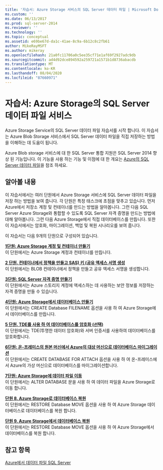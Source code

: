 ```yaml
---
title: '자습서: Azure Storage 서비스의 SQL Server 데이터 파일 | Microsoft Docs'
ms.custom: ''
ms.date: 06/13/2017
ms.prod: sql-server-2014
ms.reviewer: ''
ms.technology: ''
ms.topic: conceptual
ms.assetid: e69be67d-da1c-41ae-8c9a-6b12c8c2fb61
author: MikeRayMSFT
ms.author: mikeray
ms.openlocfilehash: 21a0fc11706a0c5ee35cf71e1af69f2927adc9db
ms.sourcegitcommit: ad4d92dce894592a259721a1571b1d8736abacdb
ms.translationtype: MT
ms.contentlocale: ko-KR
ms.lasthandoff: 08/04/2020
ms.locfileid: "87660971"
---
```

# <a name="tutorial-sql-server-data-files-in-azure-storage-service"></a>자습서: Azure Storage의 SQL Server 데이터 파일 서비스
  Azure Storage Service의 SQL Server 데이터 파일 자습서를 시작 합니다. 이 자습서는 Azure Blob Storage 서비스에서 SQL Server 데이터 파일을 직접 저장하는 방법을 이해하는 데 도움이 됩니다.  
  
 Azure Blob storage 서비스에 대 한 SQL Server 통합 지원은 SQL Server 2014 향상 된 기능입니다. 이 기능을 사용 하는 기능 및 이점에 대 한 개요는 [Azure의 SQL Server 데이터 파일](databases/sql-server-data-files-in-microsoft-azure.md)을 참조 하세요.  
  
## <a name="what-you-will-learn"></a>알아볼 내용  
 이 자습서에서는 여러 단원에서 Azure Storage 서비스에 SQL Server 데이터 파일을 저장 하는 방법을 보여 줍니다. 각 단원은 특정 태스크에 초점을 맞추고 있습니다. 먼저 Azure에서 저장소 계정 및 컨테이너를 만드는 방법을 알아봅니다. 그런 다음 SQL Server Azure Storage와 통합할 수 있도록 SQL Server 자격 증명을 만드는 방법에 대해 알아봅니다. 그런 다음 Azure Storage에서 직접 데이터베이스를 만듭니다. 또한 이 자습서에서는 암호화, 마이그레이션, 백업 및 복원 시나리오를 보여 줍니다.  
  
 이 자습서는 다음 9개의 단원으로 구성되어 있습니다.  
  
 **[1단원: Azure Storage 계정 및 컨테이너 만들기](../tutorials/lesson-1-create-windows-azure-storage-account-and-container.md)**  
 이 단원에서는 Azure Storage 계정과 컨테이너를 만듭니다.  
  
 **[2 단원. 컨테이너에서 정책을 만들고 SAS&#41; 키 &#40;공유 액세스 서명 생성](lesson-1-create-stored-access-policy-and-shared-access-signature.md)**  
 이 단원에서는 BLOB 컨테이너에서 정책을 만들고 공유 액세스 서명을 생성합니다.  
  
 **[3단원: SQL Server 자격 증명 만들기](lesson-2-create-a-sql-server-credential-using-a-shared-access-signature.md)**  
 이 단원에서는 Azure 스토리지 계정에 액세스하는 데 사용하는 보안 정보를 저장하는 자격 증명을 만들 수 있습니다.  
  
 **[4단원: Azure Storage에서 데이터베이스 만들기](../relational-databases/lesson-3-database-backup-to-url.md)**  
 이 단원에서는 CREATE Database FILENAME 옵션을 사용 하 여 Azure Storage에서 데이터베이스를 만듭니다.  
  
 **[5 단원. TDE를 사용 하 여 데이터베이스를 암호화 &#40;선택&#41;](../relational-databases/lesson-4-restore-database-to-virtual-machine-from-url.md)**  
 이 단원에서는 TDE(투명한 데이터 암호화)와 서버 인증서를 사용하여 데이터베이스를 암호화합니다.  
  
 **[6단원: 온-프레미스의 원본 머신에서 Azure의 대상 머신으로 데이터베이스 마이그레이션](lesson-5-backup-database-using-file-snapshot-backup.md)**  
 이 단원에서는 CREATE DATABASE FOR ATTACH 옵션을 사용 하 여 온-프레미스에서 Azure의 가상 머신으로 데이터베이스를 마이그레이션합니다.  
  
 **[7단원: Azure Storage에 데이터 파일 이동](../relational-databases/lesson-6-generate-activity-and-backup-log-using-file-snapshot-backup.md)**  
 이 단원에서는 ALTER DATABASE 문을 사용 하 여 데이터 파일을 Azure Storage로 이동 합니다.  
  
 **[단원 8. Azure Storage로 데이터베이스 복원](../relational-databases/lesson-7-restore-a-database-to-a-point-in-time.md)**  
 이 단원에서는 RESTORE Database MOVE 옵션을 사용 하 여 Azure Storage 데이터베이스로 데이터베이스를 복원 합니다.  
  
 **[단원 9. Azure Storage에서 데이터베이스 복원](lesson-8-restore-as-new-database-from-log-backup.md)**  
 이 단원에서는 RESTORE Database MOVE 옵션을 사용 하 여 Azure Storage에서 데이터베이스를 복원 합니다.  
  
## <a name="see-also"></a>참고 항목  
 [Azure에서 데이터 파일 SQL Server](databases/sql-server-data-files-in-microsoft-azure.md)  
  
  
